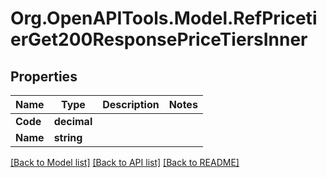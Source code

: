 # Org.OpenAPITools.Model.RefPricetierGet200ResponsePriceTiersInner

## Properties

Name | Type | Description | Notes
------------ | ------------- | ------------- | -------------
**Code** | **decimal** |  | 
**Name** | **string** |  | 

[[Back to Model list]](../README.md#documentation-for-models) [[Back to API list]](../README.md#documentation-for-api-endpoints) [[Back to README]](../README.md)

